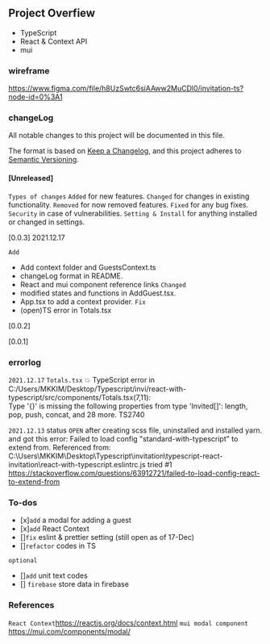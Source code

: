## Project Overfiew
- TypeScript
- React & Context API
- mui

### wireframe
https://www.figma.com/file/h8UzSwtc6siAAww2MuCDl0/invitation-ts?node-id=0%3A1




### changeLog
All notable changes to this project will be documented in this file.

The format is based on [Keep a Changelog](https://keepachangelog.com/en/1.0.0/),
and this project adheres to [Semantic Versioning](https://semver.org/spec/v2.0.0.html).

####  [Unreleased]
`Types of changes`
`Added` for new features.
`Changed` for changes in existing functionality.
`Removed` for now removed features.
`Fixed` for any bug fixes.
`Security` in case of vulnerabilities.
`Setting & Install` for anything installed or changed in settings.

[0.0.3]
2021.12.17

`Add`
- Add context folder and GuestsContext.ts
- changeLog format in README.
- React and mui component reference links
`Changed`
- modified states and functions in AddGuest.tsx.
- App.tsx to add a context provider.
`Fix` 
- (open)TS error in Totals.tsx

[0.0.2]

[0.0.1]

### errorlog


`2021.12.17`
`Totals.tsx`
💥 TypeScript error in C:/Users/MKKIM/Desktop/Typescript/invi/react-with-typescript/src/components/Totals.tsx(7,11):   
Type '{}' is missing the following properties from type 'Invited[]': length, pop, push, concat, and 28 more.  TS2740

`2021.12.13` 
status `OPEN`
after creating scss file, uninstalled and installed yarn.
and got this error:
Failed to load config "standard-with-typescript" to extend from.
Referenced from: C:\Users\MKKIM\Desktop\Typescript\invitation\typescript-react-invitation\react-with-typescript\.eslintrc.js
tried #1 https://stackoverflow.com/questions/63912721/failed-to-load-config-react-to-extend-from 


### To-dos
- [x]`add` a modal for adding a guest 
- [x]`add` React Context
- []`fix` eslint & prettier setting (still open as of 17-Dec) 
- []`refactor` codes in TS

`optional`
- []`add` unit text codes 
- [] `firebase` store data in firebase

### References
`React Context`https://reactjs.org/docs/context.html
`mui modal component` https://mui.com/components/modal/